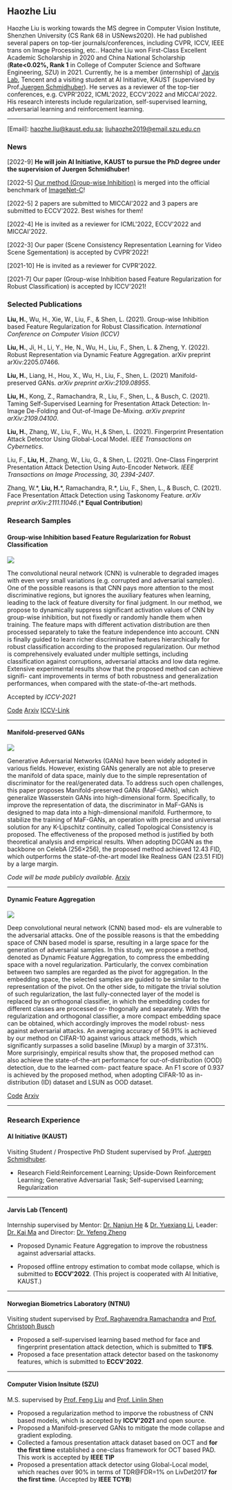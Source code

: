 ## Haozhe Liu

Haozhe Liu is working towards the MS degree in Computer Vision Institute, Shenzhen University (CS Rank 68 in USNews2020). He had published several papers on top-tier journals/conferences, including CVPR, ICCV, IEEE trans on Image Processing, etc.. Haozhe Liu won First-Class Excellent Academic Scholarship in 2020 and China National Scholarship (**Rate<0.02%, Rank 1** in College of Computer Science and Software Engineering, SZU) in 2021. Currently, he is a member (internship) of [Jarvis Lab](https://jarvislab.tencent.com/), Tencent and a visiting student at AI Initiative, KAUST (supervised by Prof.[Juergen Schmidhuber](https://scholar.google.com/citations?user=gLnCTgIAAAAJ&hl=en)). He serves as a reviewer of the top-tier conferences, e.g. CVPR'2022, ICML'2022, ECCV'2022 and MICCAI'2022. His research interests include regularization, self-supervised learning, adversarial learning and reinforcement learning. 

---

\[Email\]:  haozhe.liu@kaust.edu.sa; liuhaozhe2019@email.szu.edu.cn

### News

\[2022-9\] **He will join AI Initiative, KAUST to pursue the PhD degree under the supervision of Juergen Schmidhuber!**

\[2022-5\] [Our method (Group-wise Inhibition)](https://github.com/LinusWu/TENET_Training) is merged into the official benchmark of [ImageNet-C](https://github.com/hendrycks/robustness)! 

\[2022-5\] 2 papers are submitted to MICCAI'2022 and 3 papers are submitted to ECCV'2022. Best wishes for them!  

\[2022-4\] He is invited as a reviewer for ICML'2022, ECCV'2022 and MICCAI'2022.  

\[2022-3\] Our paper (Scene Consistency Representation Learning for Video Scene Sgementation) is accepted by CVPR'2022!

\[2021-10\] He is invited as a reviewer for CVPR'2022.

\[2021-7\] Our paper (Group-wise Inhibition based Feature Regularization for Robust Classification) is accepted by ICCV'2021!


### Selected Publications

**Liu, H.**, Wu, H., Xie, W., Liu, F., & Shen, L. (2021). Group-wise Inhibition based Feature Regularization for Robust Classification. _International Conference on Computer Vision (ICCV)_ 

**Liu, H.**, Ji, H., Li, Y., He, N., Wu, H., Liu, F., Shen, L. & Zheng, Y. (2022). Robust Representation via Dynamic Feature Aggregation. arXiv preprint arXiv:2205.07466.

**Liu, H.**, Liang, H., Hou, X., Wu, H., Liu, F., Shen, L. (2021) Manifold-preserved GANs. _arXiv preprint arXiv:2109.08955_. 

**Liu, H.**, Kong, Z., Ramachandra, R., Liu, F., Shen, L., & Busch, C. (2021). Taming Self-Supervised Learning for Presentation Attack Detection: In-Image De-Folding and Out-of-Image De-Mixing. _arXiv preprint arXiv:2109.04100_.

**Liu, H.**, Zhang, W., Liu, F., Wu, H.,& Shen, L. (2021). Fingerprint Presentation Attack Detector Using Global-Local Model. _IEEE Transactions on Cybernetics_.

Liu, F., **Liu, H**., Zhang, W., Liu, G., & Shen, L. (2021). One-Class Fingerprint Presentation Attack Detection Using Auto-Encoder Network. _IEEE Transactions on Image Processing, 30, 2394-2407_.

Zhang, W.\*, **Liu, H.**\*, Ramachandra, R.\*, Liu, F., Shen, L., & Busch, C. (2021). Face Presentation Attack Detection using Taskonomy Feature. _arXiv preprint arXiv:2111.11046_.(**\* Equal Contribution**)


### Research Samples

#### Group-wise Inhibition based Feature Regularization for Robust Classification 

![](./fig/group.png)

The convolutional neural network (CNN) is vulnerable to degraded images with even very small variations (e.g. corrupted and adversarial samples). One of the possible reasons is that CNN pays more attention to the most discriminative regions, but ignores the auxiliary features when learning, leading to the lack of feature diversity for final judgment. In our method, we propose to dynamically suppress significant activation values of CNN by group-wise inhibition, but not fixedly or randomly handle them when training. The feature maps with different activation distribution are then processed separately to take the feature independence into account. CNN is finally guided to learn richer discriminative features hierarchically for robust classification according to the proposed regularization. Our method is comprehensively evaluated under multiple settings, including classification against corruptions, adversarial attacks and low data regime. Extensive experimental results show that the proposed method can achieve signifi- cant improvements in terms of both robustness and generalization performances, when compared with the state-of-the-art methods. 

Accepted by _ICCV-2021_

[Code](https://github.com/LinusWu/TENET_Training) [Arxiv](https://arxiv.org/abs/2103.02152) [ICCV-Link](https://openaccess.thecvf.com/content/ICCV2021/html/Liu_Group-Wise_Inhibition_Based_Feature_Regularization_for_Robust_Classification_ICCV_2021_paper.html)

---

#### Manifold-preserved GANs 

![](./fig/gan.png)

Generative Adversarial Networks (GANs) have been widely adopted in various fields. However, existing GANs generally are not able to preserve the manifold of data space, mainly due to the simple representation of discriminator for the real/generated data. To address such open challenges, this paper proposes Manifold-preserved GANs (MaF-GANs), which generalize Wasserstein GANs into high-dimensional form. Specifically, to improve the representation of data, the discriminator in MaF-GANs is designed to map data into a high-dimensional manifold. Furthermore, to stabilize the training of MaF-GANs, an operation with precise and universal solution for any K-Lipschitz continuity, called Topological Consistency is proposed. The effectiveness of the proposed method is justified by both theoretical analysis and empirical results. When adopting DCGAN as the backbone on CelebA (256×256), the proposed method achieved 12.43 FID, which outperforms the state-of-the-art model like Realness GAN (23.51 FID) by a large margin. 

_Code will be made publicly available_.  [Arxiv](https://arxiv.org/abs/2109.08955)

---


#### Dynamic Feature Aggregation 

![](./fig/mix.png)

Deep convolutional neural network (CNN) based mod- els are vulnerable to the adversarial attacks. One of the possible reasons is that the embedding space of CNN based model is sparse, resulting in a large space for the generation of adversarial samples. In this study, we propose a method, denoted as Dynamic Feature Aggregation, to compress the embedding space with a novel regularization. Particularly, the convex combination between two samples are regarded as the pivot for aggregation. In the embedding space, the selected samples are guided to be similar to the representation of the pivot. On the other side, to mitigate the trivial solution of such regularization, the last fully-connected layer of the model is replaced by an orthogonal classifier, in which the embedding codes for different classes are processed or- thogonally and separately. With the regularization and orthogonal classifier, a more compact embedding space can be obtained, which accordingly improves the model robust- ness against adversarial attacks. An averaging accuracy of 56.91% is achieved by our method on CIFAR-10 against various attack methods, which significantly surpasses a solid baseline (Mixup) by a margin of 37.31%. More surprisingly, empirical results show that, the proposed method can also achieve the state-of-the-art performance for out-of-distribution (OOD) detection, due to the learned com- pact feature space. An F1 score of 0.937 is achieved by the proposed method, when adopting CIFAR-10 as in-distribution (ID) dataset and LSUN as OOD dataset. 

[Code](https://github.com/HaozheLiu-ST/DynamicFeatureAggregation) [Arxiv](https://arxiv.org/abs/2205.07466)

---


### Research Experience

#### AI Initiative (KAUST) 
Visiting Student / Prospective PhD Student supervised by Prof. [Juergen Schmidhuber](https://scholar.google.com/citations?user=gLnCTgIAAAAJ&hl=en).

- Research Field:Reinforcement Learning; Upside-Down Reinforcement Learning; Generative Adversarial Task; Self-supervised Learning; Regularization

---

#### Jarvis Lab (Tencent) 
Internship supervised by Mentor: [Dr. Nanjun He](https://scholar.google.ch/citations?user=w3iS1G0AAAAJ&hl=en) & [Dr. Yuexiang Li](https://scholar.google.com/citations?user=WsKu4EMAAAAJ&hl=en), Leader: [Dr. Kai Ma](https://scholar.google.ch/citations?user=FSSXeyAAAAAJ&hl=en) and Director: [Dr. Yefeng Zheng](https://scholar.google.ch/citations?user=vAIECxgAAAAJ&hl=en) 
  
- Proposed Dynamic Feature Aggregation to improve the robustness against adversarial attacks.

- Proposed offline entropy estimation to combat mode collapse, which is submitted to **ECCV'2022**. (This project is cooperated with AI Initiative, KAUST.)  

---

#### Norwegian Biometrics Laboratory (NTNU)
Visiting student supervised by  [Prof. Raghavendra Ramachandra](https://scholar.google.com/citations?user=OIYIrmIAAAAJ&hl=en) and [Prof. Christoph Busch](https://scholar.google.com/citations?user=qsopcXIAAAAJ&hl=en)

- Proposed a self-supervised learning based method for face and fingerprint presentation attack detection, which is submitted to **TIFS**.
- Proposed a face presentation attack detector based on the taskonomy features, which is submitted to **ECCV'2022**.

---

#### Computer Vision Insitute (SZU)
M.S. supervised by [Prof. Feng Liu](https://scholar.google.com/citations?hl=zh-CN&user=45uLWocAAAAJ) and [Prof. Linlin Shen](https://scholar.google.com/citations?hl=zh-CN&user=AZ_y9HgAAAAJ)
- Proposed a regularization method to imporve the robustness of CNN based models, which is accepted by **ICCV'2021** and open source.
- Proposed a Manifold-preserved GANs to mitigate the mode collapse and gradient exploding.
- Collected a famous presentation attack dataset based on OCT and **for the first time** established a one-class framework for OCT based PAD. This work is accepted by **IEEE TIP**
- Proposed a presentation attack detector using Global-Local model, which reaches over 90% in terms of TDR@FDR=1% on LivDet2017 **for the first time**. (Accepted by **IEEE TCYB**)
